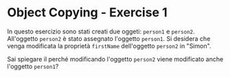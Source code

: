 # Object Copying - Exercise 1
In questo esercizio sono stati creati due oggeti: `person1` e `person2`. All'oggetto `person2` è stato assegnato l'oggetto `person1`. Si desidera che venga modificata la proprietà `firstName` dell'oggetto `person2` in "Simon".

Sai spiegare il perché modificando l'oggetto `person2` viene modificato anche l'oggetto `person1`?